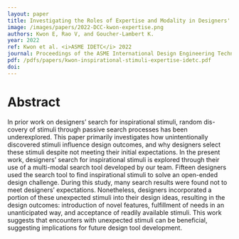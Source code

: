 ```yaml
---
layout: paper
title: Investigating the Roles of Expertise and Modality in Designers' Search for Inspirational Stimuli
image: /images/papers/2022-DCC-kwon-expertise.png
authors: Kwon E, Rao V, and Goucher-Lambert K.
year: 2022
ref: Kwon et al. <i>ASME IDETC</i> 2022
journal: Proceedings of the ASME International Design Engineering Technical Conferences (2022).
pdf: /pdfs/papers/kwon-inspirational-stimuli-expertise-idetc.pdf
doi: 
---
```

		

# Abstract	

In prior work on designers’ search for inspirational stimuli, random dis- covery of stimuli through passive search processes has been underexplored. This paper primarily investigates how unintentionally discovered stimuli influence design outcomes, and why designers select these stimuli despite not meeting their initial expectations. In the present work, designers’ search for inspirational stimuli is explored through their use of a multi-modal search tool developed by our team. Fifteen designers used the search tool to find inspirational stimuli to solve an open-ended design challenge. During this study, many search results were found not to meet designers’ expectations. Nonetheless, designers incorporated a portion of these unexpected stimuli into their design ideas, resulting in the design outcomes: introduction of novel features, fulfillment of needs in an unanticipated way, and acceptance of readily available stimuli. This work suggests that encounters with unexpected stimuli can be beneficial, suggesting implications for future design tool development.